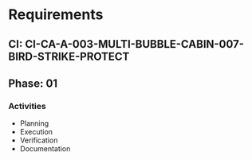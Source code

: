 # Requirements

## CI: CI-CA-A-003-MULTI-BUBBLE-CABIN-007-BIRD-STRIKE-PROTECT
## Phase: 01

### Activities
- Planning
- Execution
- Verification
- Documentation

